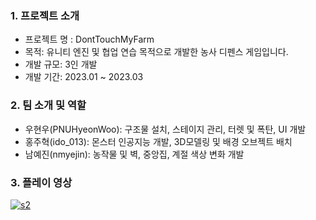 ### 1. 프로젝트 소개
- 프로젝트 명 : DontTouchMyFarm
- 목적: 유니티 엔진 및 협업 연습 목적으로 개발한 농사 디펜스 게임입니다.
- 개발 규모: 3인 개발
- 개발 기간: 2023.01 ~ 2023.03

### 2. 팀 소개 및 역할
- 우현우(PNUHyeonWoo): 구조물 설치, 스테이지 관리, 터렛 및 폭탄, UI 개발
- 홍주혁(ido_013): 몬스터 인공지능 개발, 3D모델링 및 배경 오브젝트 배치
- 남예진(nmyejin): 농작물 및 벽, 중앙집, 계절 색상 변화 개발

### 3. 플레이 영상
[![s2](https://github.com/PNUHyeonWoo/DontTouchMyFarm/assets/102347501/b3f440e6-1838-4ca8-b623-2562ef2e7005)](https://www.youtube.com/watch?v=bdzHlJm7BQ0)
